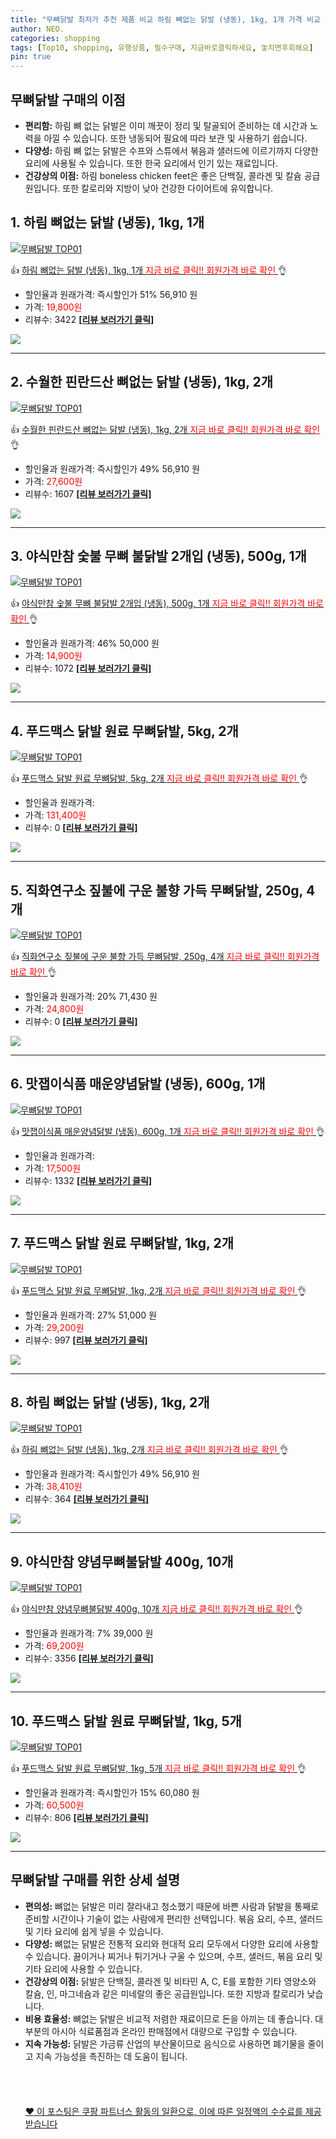```yaml
---
title: "무뼈닭발 최저가 추천 제품 비교 하림 뼈없는 닭발 (냉동), 1kg, 1개 가격 비교 최저가장점"
author: NEO.
categories: shopping
tags: [Top10, shopping, 유행상품, 필수구매, 지금바로클릭하세요, 놓치면후회해요]
pin: true
---
```

## 무뼈닭발 구매의 이점
* **편리함:** 하림 뼈 없는 닭발은 이미 깨끗이 정리 및 탈골되어 준비하는 데 시간과 노력을 아낄 수 있습니다. 또한 냉동되어 필요에 따라 보관 및 사용하기 쉽습니다.
* **다양성:** 하림 뼈 없는 닭발은 수프와 스튜에서 볶음과 샐러드에 이르기까지 다양한 요리에 사용될 수 있습니다. 또한 한국 요리에서 인기 있는 재료입니다.
* **건강상의 이점:** 하림 boneless chicken feet은 좋은 단백질, 콜라겐 및 칼슘 공급원입니다. 또한 칼로리와 지방이 낮아 건강한 다이어트에 유익합니다.

   

## 1. 하림 뼈없는 닭발 (냉동), 1kg, 1개

[![무뼈닭발 TOP01](https://thumbnail8.coupangcdn.com/thumbnails/remote/490x490ex/image/retail/images/332638633182056-53416307-b9d3-42e4-ab3d-52078eed2cf7.jpg)](https://link.coupang.com/re/AFFSDP?lptag=AF3617701&subid=GithubCoopas&pageKey=1807412226&traceid=V0-153&itemId=3075256164&vendorItemId=71063132096)


👍 [하림 뼈없는 닭발 (냉동), 1kg, 1개 <font color=red> 지금 바로 클릭!! 회원가격 바로 확인 </font> ](https://link.coupang.com/re/AFFSDP?lptag=AF3617701&subid=GithubCoopas&pageKey=1807412226&traceid=V0-153&itemId=3075256164&vendorItemId=71063132096) 👌 


- 할인율과 원래가격: 즉시할인가 51%  56,910   원
- 가격: <span style='color:red'>19,800원</span>
- 리뷰수: 3422  [**[리뷰 보러가기 클릭]**](https://link.coupang.com/re/AFFSDP?lptag=AF3617701&subid=GithubCoopas&pageKey=1807412226&traceid=V0-153&itemId=3075256164&vendorItemId=71063132096)

[![](/discount_price.png)](https://link.coupang.com/re/AFFSDP?lptag=AF3617701&subid=GithubCoopas&pageKey=1807412226&traceid=V0-153&itemId=3075256164&vendorItemId=71063132096)

---


   

## 2. 수월한 핀란드산 뼈없는 닭발 (냉동), 1kg, 2개

[![무뼈닭발 TOP01](https://thumbnail9.coupangcdn.com/thumbnails/remote/490x490ex/image/retail/images/708e73f4-3e23-4106-a64f-b39deea34c051294382612340011499.png)](https://link.coupang.com/re/AFFSDP?lptag=AF3617701&subid=GithubCoopas&pageKey=7007227889&traceid=V0-153&itemId=19225639451&vendorItemId=86342280520)


👍 [수월한 핀란드산 뼈없는 닭발 (냉동), 1kg, 2개 <font color=red> 지금 바로 클릭!! 회원가격 바로 확인 </font> ](https://link.coupang.com/re/AFFSDP?lptag=AF3617701&subid=GithubCoopas&pageKey=7007227889&traceid=V0-153&itemId=19225639451&vendorItemId=86342280520) 👌 


- 할인율과 원래가격: 즉시할인가 49%  56,910   원
- 가격: <span style='color:red'>27,600원</span>
- 리뷰수: 1607  [**[리뷰 보러가기 클릭]**](https://link.coupang.com/re/AFFSDP?lptag=AF3617701&subid=GithubCoopas&pageKey=7007227889&traceid=V0-153&itemId=19225639451&vendorItemId=86342280520)

[![](/discount_price.png)](https://link.coupang.com/re/AFFSDP?lptag=AF3617701&subid=GithubCoopas&pageKey=7007227889&traceid=V0-153&itemId=19225639451&vendorItemId=86342280520)

---


   

## 3. 야식만참 숯불 무뼈 불닭발 2개입 (냉동), 500g, 1개

[![무뼈닭발 TOP01](https://thumbnail9.coupangcdn.com/thumbnails/remote/490x490ex/image/retail/images/908485483104273-28ed715e-a9b5-43e8-b211-c27bbc69dad7.jpg)](https://link.coupang.com/re/AFFSDP?lptag=AF3617701&subid=GithubCoopas&pageKey=6148665995&traceid=V0-153&itemId=11852325025&vendorItemId=79125539445)


👍 [야식만참 숯불 무뼈 불닭발 2개입 (냉동), 500g, 1개 <font color=red> 지금 바로 클릭!! 회원가격 바로 확인 </font> ](https://link.coupang.com/re/AFFSDP?lptag=AF3617701&subid=GithubCoopas&pageKey=6148665995&traceid=V0-153&itemId=11852325025&vendorItemId=79125539445) 👌 


- 할인율과 원래가격: 46%  50,000   원
- 가격: <span style='color:red'>14,900원</span>
- 리뷰수: 1072  [**[리뷰 보러가기 클릭]**](https://link.coupang.com/re/AFFSDP?lptag=AF3617701&subid=GithubCoopas&pageKey=6148665995&traceid=V0-153&itemId=11852325025&vendorItemId=79125539445)

[![](/discount_price.png)](https://link.coupang.com/re/AFFSDP?lptag=AF3617701&subid=GithubCoopas&pageKey=6148665995&traceid=V0-153&itemId=11852325025&vendorItemId=79125539445)

---


   

## 4. 푸드맥스 닭발 원료 무뼈닭발, 5kg, 2개

[![무뼈닭발 TOP01](https://thumbnail7.coupangcdn.com/thumbnails/remote/490x490ex/image/vendor_inventory/10e9/4e8fd7d38cf5f12c28cb0b5452b1c8e812b6c0bb15a18482eed8fdc043f4.jpg)](https://link.coupang.com/re/AFFSDP?lptag=AF3617701&subid=GithubCoopas&pageKey=6515956105&traceid=V0-153&itemId=15674212555&vendorItemId=82889730556)


👍 [푸드맥스 닭발 원료 무뼈닭발, 5kg, 2개 <font color=red> 지금 바로 클릭!! 회원가격 바로 확인 </font> ](https://link.coupang.com/re/AFFSDP?lptag=AF3617701&subid=GithubCoopas&pageKey=6515956105&traceid=V0-153&itemId=15674212555&vendorItemId=82889730556) 👌 


- 할인율과 원래가격: 
- 가격: <span style='color:red'>131,400원</span>
- 리뷰수: 0  [**[리뷰 보러가기 클릭]**](https://link.coupang.com/re/AFFSDP?lptag=AF3617701&subid=GithubCoopas&pageKey=6515956105&traceid=V0-153&itemId=15674212555&vendorItemId=82889730556)

[![](/discount_price.png)](https://link.coupang.com/re/AFFSDP?lptag=AF3617701&subid=GithubCoopas&pageKey=6515956105&traceid=V0-153&itemId=15674212555&vendorItemId=82889730556)

---


   

## 5. 직화연구소 짚불에 구운 불향 가득 무뼈닭발, 250g, 4개

[![무뼈닭발 TOP01](https://thumbnail7.coupangcdn.com/thumbnails/remote/490x490ex/image/vendor_inventory/f2e5/6cf4f7333701723f7ec789bca2a6c557bfbc994c0444345521f1cb638770.jpg)](https://link.coupang.com/re/AFFSDP?lptag=AF3617701&subid=GithubCoopas&pageKey=7677947933&traceid=V0-153&itemId=20500006185&vendorItemId=86878612221)


👍 [직화연구소 짚불에 구운 불향 가득 무뼈닭발, 250g, 4개 <font color=red> 지금 바로 클릭!! 회원가격 바로 확인 </font> ](https://link.coupang.com/re/AFFSDP?lptag=AF3617701&subid=GithubCoopas&pageKey=7677947933&traceid=V0-153&itemId=20500006185&vendorItemId=86878612221) 👌 


- 할인율과 원래가격: 20%  71,430   원
- 가격: <span style='color:red'>24,800원</span>
- 리뷰수: 0  [**[리뷰 보러가기 클릭]**](https://link.coupang.com/re/AFFSDP?lptag=AF3617701&subid=GithubCoopas&pageKey=7677947933&traceid=V0-153&itemId=20500006185&vendorItemId=86878612221)

[![](/discount_price.png)](https://link.coupang.com/re/AFFSDP?lptag=AF3617701&subid=GithubCoopas&pageKey=7677947933&traceid=V0-153&itemId=20500006185&vendorItemId=86878612221)

---


   

## 6. 맛잽이식품 매운양념닭발 (냉동), 600g, 1개

[![무뼈닭발 TOP01](https://thumbnail10.coupangcdn.com/thumbnails/remote/490x490ex/image/retail/images/1754217018324765-70831607-5c5b-45a8-8c7a-74098b967742.jpg)](https://link.coupang.com/re/AFFSDP?lptag=AF3617701&subid=GithubCoopas&pageKey=1790190513&traceid=V0-153&itemId=3046699003&vendorItemId=71034735583)


👍 [맛잽이식품 매운양념닭발 (냉동), 600g, 1개 <font color=red> 지금 바로 클릭!! 회원가격 바로 확인 </font> ](https://link.coupang.com/re/AFFSDP?lptag=AF3617701&subid=GithubCoopas&pageKey=1790190513&traceid=V0-153&itemId=3046699003&vendorItemId=71034735583) 👌 


- 할인율과 원래가격: 
- 가격: <span style='color:red'>17,500원</span>
- 리뷰수: 1332  [**[리뷰 보러가기 클릭]**](https://link.coupang.com/re/AFFSDP?lptag=AF3617701&subid=GithubCoopas&pageKey=1790190513&traceid=V0-153&itemId=3046699003&vendorItemId=71034735583)

[![](/discount_price.png)](https://link.coupang.com/re/AFFSDP?lptag=AF3617701&subid=GithubCoopas&pageKey=1790190513&traceid=V0-153&itemId=3046699003&vendorItemId=71034735583)

---


   

## 7. 푸드맥스 닭발 원료 무뼈닭발, 1kg, 2개

[![무뼈닭발 TOP01](https://thumbnail7.coupangcdn.com/thumbnails/remote/490x490ex/image/vendor_inventory/e30d/74b93f4ef543ad2004522716d0af8651aba4b446bd5d622043fffed53960.png)](https://link.coupang.com/re/AFFSDP?lptag=AF3617701&subid=GithubCoopas&pageKey=6515956105&traceid=V0-153&itemId=14676979522&vendorItemId=82889730468)


👍 [푸드맥스 닭발 원료 무뼈닭발, 1kg, 2개 <font color=red> 지금 바로 클릭!! 회원가격 바로 확인 </font> ](https://link.coupang.com/re/AFFSDP?lptag=AF3617701&subid=GithubCoopas&pageKey=6515956105&traceid=V0-153&itemId=14676979522&vendorItemId=82889730468) 👌 


- 할인율과 원래가격: 27%  51,000   원
- 가격: <span style='color:red'>29,200원</span>
- 리뷰수: 997  [**[리뷰 보러가기 클릭]**](https://link.coupang.com/re/AFFSDP?lptag=AF3617701&subid=GithubCoopas&pageKey=6515956105&traceid=V0-153&itemId=14676979522&vendorItemId=82889730468)

[![](/discount_price.png)](https://link.coupang.com/re/AFFSDP?lptag=AF3617701&subid=GithubCoopas&pageKey=6515956105&traceid=V0-153&itemId=14676979522&vendorItemId=82889730468)

---


   

## 8. 하림 뼈없는 닭발 (냉동), 1kg, 2개

[![무뼈닭발 TOP01](https://thumbnail10.coupangcdn.com/thumbnails/remote/490x490ex/image/retail/images/2a46c582-9a68-4611-8d3f-f64b216f2d865680933601771571909.png)](https://link.coupang.com/re/AFFSDP?lptag=AF3617701&subid=GithubCoopas&pageKey=1807412226&traceid=V0-153&itemId=19272404958&vendorItemId=86387571256)


👍 [하림 뼈없는 닭발 (냉동), 1kg, 2개 <font color=red> 지금 바로 클릭!! 회원가격 바로 확인 </font> ](https://link.coupang.com/re/AFFSDP?lptag=AF3617701&subid=GithubCoopas&pageKey=1807412226&traceid=V0-153&itemId=19272404958&vendorItemId=86387571256) 👌 


- 할인율과 원래가격: 즉시할인가 49%  56,910   원
- 가격: <span style='color:red'>38,410원</span>
- 리뷰수: 364  [**[리뷰 보러가기 클릭]**](https://link.coupang.com/re/AFFSDP?lptag=AF3617701&subid=GithubCoopas&pageKey=1807412226&traceid=V0-153&itemId=19272404958&vendorItemId=86387571256)

[![](/discount_price.png)](https://link.coupang.com/re/AFFSDP?lptag=AF3617701&subid=GithubCoopas&pageKey=1807412226&traceid=V0-153&itemId=19272404958&vendorItemId=86387571256)

---


   

## 9. 야식만참 양념무뼈불닭발 400g, 10개

[![무뼈닭발 TOP01](https://thumbnail8.coupangcdn.com/thumbnails/remote/490x490ex/image/vendor_inventory/b44b/cfe25d0986da6258cd97695fc1b3736eacd884f9c01e5ce55350f2d5b69c.jpg)](https://link.coupang.com/re/AFFSDP?lptag=AF3617701&subid=GithubCoopas&pageKey=7692532641&traceid=V0-153&itemId=20574881312&vendorItemId=82889732664)


👍 [야식만참 양념무뼈불닭발 400g, 10개 <font color=red> 지금 바로 클릭!! 회원가격 바로 확인 </font> ](https://link.coupang.com/re/AFFSDP?lptag=AF3617701&subid=GithubCoopas&pageKey=7692532641&traceid=V0-153&itemId=20574881312&vendorItemId=82889732664) 👌 


- 할인율과 원래가격: 7%  39,000   원
- 가격: <span style='color:red'>69,200원</span>
- 리뷰수: 3356  [**[리뷰 보러가기 클릭]**](https://link.coupang.com/re/AFFSDP?lptag=AF3617701&subid=GithubCoopas&pageKey=7692532641&traceid=V0-153&itemId=20574881312&vendorItemId=82889732664)

[![](/discount_price.png)](https://link.coupang.com/re/AFFSDP?lptag=AF3617701&subid=GithubCoopas&pageKey=7692532641&traceid=V0-153&itemId=20574881312&vendorItemId=82889732664)

---


   

## 10. 푸드맥스 닭발 원료 무뼈닭발, 1kg, 5개

[![무뼈닭발 TOP01](https://thumbnail9.coupangcdn.com/thumbnails/remote/490x490ex/image/vendor_inventory/1b9d/5564436735c7fb1d1de8dae7c4dcd6f6b672859877bba18acfbab5912a11.png)](https://link.coupang.com/re/AFFSDP?lptag=AF3617701&subid=GithubCoopas&pageKey=6515956105&traceid=V0-153&itemId=14414379381&vendorItemId=82889730484)


👍 [푸드맥스 닭발 원료 무뼈닭발, 1kg, 5개 <font color=red> 지금 바로 클릭!! 회원가격 바로 확인 </font> ](https://link.coupang.com/re/AFFSDP?lptag=AF3617701&subid=GithubCoopas&pageKey=6515956105&traceid=V0-153&itemId=14414379381&vendorItemId=82889730484) 👌 


- 할인율과 원래가격: 즉시할인가 15%  60,080   원
- 가격: <span style='color:red'>60,500원</span>
- 리뷰수: 806  [**[리뷰 보러가기 클릭]**](https://link.coupang.com/re/AFFSDP?lptag=AF3617701&subid=GithubCoopas&pageKey=6515956105&traceid=V0-153&itemId=14414379381&vendorItemId=82889730484)

[![](/discount_price.png)](https://link.coupang.com/re/AFFSDP?lptag=AF3617701&subid=GithubCoopas&pageKey=6515956105&traceid=V0-153&itemId=14414379381&vendorItemId=82889730484)

---
## 무뼈닭발 구매를 위한 상세 설명
* **편의성:** 뼈없는 닭발은 미리 잘라내고 청소했기 때문에 바쁜 사람과 닭발을 통째로 준비할 시간이나 기술이 없는 사람에게 편리한 선택입니다. 볶음 요리, 수프, 샐러드 및 기타 요리에 쉽게 넣을 수 있습니다.
* **다양성:** 뼈없는 닭발은 전통적 요리와 현대적 요리 모두에서 다양한 요리에 사용할 수 있습니다. 끓이거나 찌거나 튀기거나 구울 수 있으며, 수프, 샐러드, 볶음 요리 및 기타 요리에 사용할 수 있습니다.
* **건강상의 이점:** 닭발은 단백질, 콜라겐 및 비타민 A, C, E를 포함한 기타 영양소와 칼슘, 인, 마그네슘과 같은 미네랄의 좋은 공급원입니다. 또한 지방과 칼로리가 낮습니다.
* **비용 효율성:** 뼈없는 닭발은 비교적 저렴한 재료이므로 돈을 아끼는 데 좋습니다. 대부분의 아시아 식료품점과 온라인 판매점에서 대량으로 구입할 수 있습니다.
* **지속 가능성:** 닭발은 가금류 산업의 부산물이므로 음식으로 사용하면 폐기물을 줄이고 지속 가능성을 촉진하는 데 도움이 됩니다.<br><br><br><br><br> [ ❤  이 포스팅은 쿠팡 파트너스 활동의 일환으로, 이에 따른 일정액의 수수료를 제공받습니다](https://link.coupang.com/a/bcEFyh)